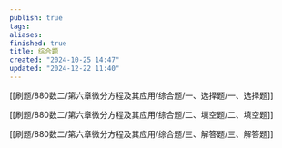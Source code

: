 ```yaml
---
publish: true
tags: 
aliases: 
finished: true
title: 综合题
created: "2024-10-25 14:47"
updated: "2024-12-22 11:40"
---
```


[[刷题/880数二/第六章微分方程及其应用/综合题/一、选择题/一、选择题]]

[[刷题/880数二/第六章微分方程及其应用/综合题/二、填空题/二、填空题]]

[[刷题/880数二/第六章微分方程及其应用/综合题/三、解答题/三、解答题]]
